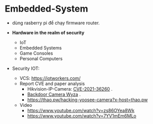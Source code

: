 # Embedded-System
- dùng rasberry pi để chạy firmware router.
- __Hardware in the realm of security__
  * IoT
  * Embedded Systems
  * Game Consoles 
  * Personal Computers

- Security IOT:
   * VCS: https://iotworkers.com/
   * Report CVE and paper analysis
     + Hikvision-IP-Camera: [CVE-2021-36260](https://watchfulip.github.io/2021/09/18/Hikvision-IP-Camera-Unauthenticated-RCE.html) .
     + [Backdoor Camera Wyza](https://www.youtube.com/watch?v=hV8W4o-Mu2o) .
     + https://thao.pw/hacking-yoosee-camera?x-host=thao.pw
   * Video 
     + https://www.youtube.com/watch?v=zs86OYea8Wk
     + https://www.youtube.com/watch?v=7YV1mEm6MLo
   
   
